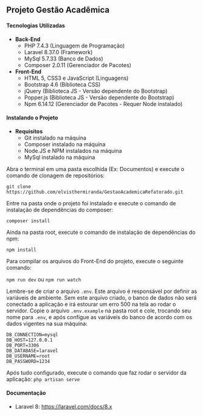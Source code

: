 ## Projeto Gestão Acadêmica
#### Tecnologias Utilizadas

 - **Back-End**
	 - PHP 7.4.3 (Linguagem de Programação)
	 - Laravel 8.37.0 (Framework)
	 - MySql 5.7.33 (Banco de Dados)
	 - Composer 2.0.11 (Gerenciador de Pacotes)
- **Front-End**
	 - HTML 5, CSS3 e JavaScript (Linguagens)
	 - Bootstrap 4.6 (Biblioteca CSS)
	 - jQuery (Biblioteca JS - Versão dependente do Bootstrap)
	 - Popper.js (Biblioteca JS - Versão dependente do Bootstrap)
	 - Npm 6.14.12 (Gerenciador de Pacotes - Requer Node instalado)

#### Instalando o Projeto

 - **Requisitos**
	 - Git instalado na máquina
	 - Composer instalado na máquina
	 - Node.JS e NPM instalados na máquina
	 - MySql instalado na máquina

Abra o terminal em uma pasta escolhida (Ex: Documentos) e execute o comando de clonagem de repositórios:

`git clone https://github.com/elvisthermiranda/GestaoAcademicaRefatorado.git`

Entre na pasta onde o projeto foi instalado e execute o comando de instalação de dependências do composer:

`composer install`

Ainda na pasta root, execute o comando de instalação de dependências do npm:

`npm install`

Para compilar os arquivos do Front-End do projeto, execute o seguinte comando:

`npm run dev` ou `npm run watch`

Lembre-se de criar o arquivo `.env`. Este arquivo é responsável por definir as variáveis de ambiente. Sem este arquivo criado, o banco de dados não será conectado a aplicação e irá estourar um erro 500 na tela ao rodar o servidor. Copie o arquivo `.env.example` na pasta root e cole, trocando seu nome para `.env`, e após configue as variáveis do banco de acordo com os dados vigentes na sua máquina:

```
DB_CONNECTION=mysql
DB_HOST=127.0.0.1
DB_PORT=3306
DB_DATABASE=laravel
DB_USERNAME=root
DB_PASSWORD=1234
```

Após tudo configurado, execute o comando que faz rodar o servidor da aplicação:
`php artisan serve`

#### Documentação
   - Laravel 8: https://laravel.com/docs/8.x
